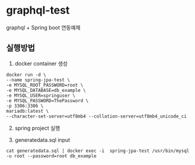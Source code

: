 # graphql-test
graphql + Spring boot 연동예제

## 실행방법

1. docker container 생성

``` shell
docker run -d \
--name spring-jpa-test \
-e MYSQL_ROOT_PASSWORD=root \
-e MYSQL_DATABASE=db_example \
-e MYSQL_USER=springuser \
-e MYSQL_PASSWORD=ThePassword \
-p 3306:3306 \
mariadb:latest \
--character-set-server=utf8mb4 --collation-server=utf8mb4_unicode_ci
```

2. spring project 실행

3. generatedata.sql input
```
cat generatedata.sql | docker exec -i  spring-jpa-test /usr/bin/mysql -u root --password=root db_example
```
